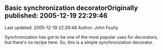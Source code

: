 ## Basic synchronization decoratorOriginally published: 2005-12-19 22:29:46 
Last updated: 2005-12-19 22:29:46 
Author: John Fouhy 
 
Synchronization has got to be one of the most popular uses for decorators, but there's no recipe here.  So, this is a simple synchronization decorator.